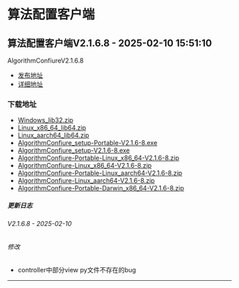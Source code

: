 # 算法配置客户端
## 算法配置客户端V2.1.6.8 - 2025-02-10 15:51:10
AlgorithmConfiureV2.1.6.8
*  [发布地址](https://github.com/jadehh/AlgorithmConfigUI/releases/tag/V2.1.6.8)
*  [详细地址](https://github.com/jadehh/jadehh_file/releases/tag/AlgorithmConfiureV2.1.6.8)
### 下载地址
* [Windows_lib32.zip](https://github.com/jadehh/jadehh_file/releases/download/AlgorithmConfiureV2.1.6.8/Windows_lib32.zip)
* [Linux_x86_64_lib64.zip](https://github.com/jadehh/jadehh_file/releases/download/AlgorithmConfiureV2.1.6.8/Linux_x86_64_lib64.zip)
* [Linux_aarch64_lib64.zip](https://github.com/jadehh/jadehh_file/releases/download/AlgorithmConfiureV2.1.6.8/Linux_aarch64_lib64.zip)
* [AlgorithmConfiure_setup-Portable-V2.1.6-8.exe](https://github.com/jadehh/jadehh_file/releases/download/AlgorithmConfiureV2.1.6.8/AlgorithmConfiure_setup-Portable-V2.1.6-8.exe)
* [AlgorithmConfiure_setup-V2.1.6-8.exe](https://github.com/jadehh/jadehh_file/releases/download/AlgorithmConfiureV2.1.6.8/AlgorithmConfiure_setup-V2.1.6-8.exe)
* [AlgorithmConfiure-Portable-Linux_x86_64-V2.1.6-8.zip](https://github.com/jadehh/jadehh_file/releases/download/AlgorithmConfiureV2.1.6.8/AlgorithmConfiure-Portable-Linux_x86_64-V2.1.6-8.zip)
* [AlgorithmConfiure-Linux_x86_64-V2.1.6-8.zip](https://github.com/jadehh/jadehh_file/releases/download/AlgorithmConfiureV2.1.6.8/AlgorithmConfiure-Linux_x86_64-V2.1.6-8.zip)
* [AlgorithmConfiure-Portable-Linux_aarch64-V2.1.6-8.zip](https://github.com/jadehh/jadehh_file/releases/download/AlgorithmConfiureV2.1.6.8/AlgorithmConfiure-Portable-Linux_aarch64-V2.1.6-8.zip)
* [AlgorithmConfiure-Linux_aarch64-V2.1.6-8.zip](https://github.com/jadehh/jadehh_file/releases/download/AlgorithmConfiureV2.1.6.8/AlgorithmConfiure-Linux_aarch64-V2.1.6-8.zip)
* [AlgorithmConfiure-Portable-Darwin_x86_64-V2.1.6-8.zip](https://github.com/jadehh/jadehh_file/releases/download/AlgorithmConfiureV2.1.6.8/AlgorithmConfiure-Portable-Darwin_x86_64-V2.1.6-8.zip)
##### 更新日志
###### V2.1.6.8 - 2025-02-10
###### 修改
* controller中部分view py文件不存在的bug
---
